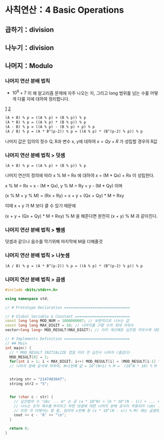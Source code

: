 # 사칙연산：4 Basic Operations

## 곱하기：division

## 나누기：division

## 나머지：Modulo

### 나머지 연산 분배 법칙

- $10^9 + 7$ 이 왜 알고리즘 문제에 자주 나오는 지, 그리고 long 범위를 넘는 수를 어떻게 다룰 지에 대하여 정리합니다.

[1](https://velog.io/@gidskql6671/%EB%82%98%EB%A8%B8%EC%A7%80Modulo-%EC%97%B0%EC%82%B0-%EB%B6%84%EB%B0%B0%EB%B2%95%EC%B9%99)
[2](https://velog.io/@brucehan/%ED%81%B0-%EC%88%98%EC%97%90%EC%84%9C-%EB%82%98%EB%A8%B8%EC%A7%80-%EA%B5%AC%ED%95%98%EB%8A%94-%EB%B0%A9%EB%B2%95)

```txt
(A + B) % p = ((A % p) + (B % p)) % p
(A * B) % p = ((A % p) * (B % p)) % p
(A - B) % p = ((A % p) - (B % p) + p) % p
(A / B) % p = (A * B^(p-2)) % p = ((A % p) * (B^(p-2) % p)) % p
```

나머지 값은 임의의 정수 Q, R과 변수 x, y에 대하여 $x = Qy + R$ 가 성립할 경우의 R값

### 나머지 연산 분배 법칙 > 덧셈

```text
(A + B) % p = ((A % p) + (B % p)) % p
```

나머지 연산의 정의에 따라 x % M = Rx 에 대하여 x = (M \* Qx) + Rx 이 성립한다.

x % M = Rx = x - (M \* Qx), y % M = Ry = y - (M \* Qy) 이며

(x % M + y % M) = (Rx + Ry) = x + y + (Qx + Qy) \* M + Rxy

이때 x + y 가 M 보다 클 수 있기 때문에

(x + y + (Qx + Qy) \* M + Rxy) % M 을 해준다면 완전히 (x + y) % M 과 같아진다.

### 나머지 연산 분배 법칙 > 뺄셈

덧셈과 같으나 음수를 막기위해 마지막에 M을 더해줄것

### 나머지 연산 분배 법칙 > 나눗셈

```txt
(A / B) % p = (A * B^(p-2)) % p = ((A % p) * (B^(p-2) % p)) % p
```

### 나머지 연산 분배 법칙 > 곱셈

```cpp
#include <bits/stdc++.h>

using namespace std;

// # Prototype Declaration ==============================

// # Global Variable & Constant =========================
const long long MOD_NUM = 1000000007; // 보편적으로 나누는 값
const long long MAX_DIGIT = 10; // 나머지를 구할 수의 최대 자릿수
vector<long long> MOD_RESULT(MAX_DIGIT); // 미리 계산해둔 십진법 자릿수에 대한 MOD_NUM 나머지

// # Implements Definition ==============================
// ## Main
int main() {
  // * MOD_RESULT INITIALIZE 껍질 미리 깐 십진수 나머지 (즐겁다)
  MOD_RESULT[0] = 1;
  for(int i = 1; i < MAX_DIGIT; i++) MOD_RESULT[i] = (MOD_RESULT[i-1] * 10) % MOD_NUM;
  // 나머지 분배 공식에 의하여, N+1번째 값 = 10^(N+1) % M =  (10^N * 10) % M = ((10^N % M) * (10 % M)) % M = ((n번째 값) * 10) % M


  string str = "2147483647";
  string str2 = "5";


  for (char c : str) {
    // 십진법의 수 "abc ... m" 는 곧 (a * 10^N) + (b * 10^(N - 1)) + ... + (m * 10^(0)) 와 같으며,
    // 나누는 숫자 제수를 M이라고 하면 덧셈에 대한 나머지 분배 공식이 적용되어 (abc ... m) % M = (((a * 10^N) % M) + (b * 10^(N - 1)) % M) + ... + ((m * 10^(0) % M)) % M 과 같다.
    // 또한 각 더해지는 항 중, 임의의 x번째 항 (x * 10^(N - x)) % M) 에는 곱셈에 대한 분배 공식이 적용되어 (x * 10^(N - x)) % M) = ((x % M) * (십진법 N-x 자릿수의 나머지값)) % M
    cout << c - '0' << "\n";
  }

  return 0;
}
```
